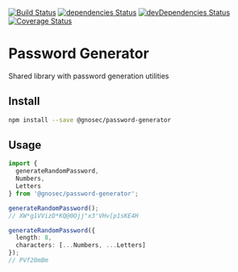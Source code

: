 [![Build Status](https://travis-ci.org/gnosec/password-generator.svg?branch=develop)](https://travis-ci.org/gnosec/password-generator)
[![dependencies Status](https://david-dm.org/gnosec/password-generator/status.svg)](https://david-dm.org/gnosec/password-generator)
[![devDependencies Status](https://david-dm.org/gnosec/password-generator/dev-status.svg)](https://david-dm.org/gnosec/password-generator?type=dev)
[![Coverage Status](https://coveralls.io/repos/github/gnosec/password-generator/badge.svg)](https://coveralls.io/github/gnosec/password-generator)

# Password Generator

Shared library with password generation utilities

## Install

```bash
npm install --save @gnosec/password-generator
```

## Usage

```typescript
import {
  generateRandomPassword,
  Numbers,
  Letters
} from '@gnosec/password-generator';

generateRandomPassword();
// XW*g1VVizD*KQ@0Ojj"x3'VHv[p1sKE4H

generateRandomPassword({
  length: 8,
  characters: [...Numbers, ...Letters]
});
// PVf20mBm
```
